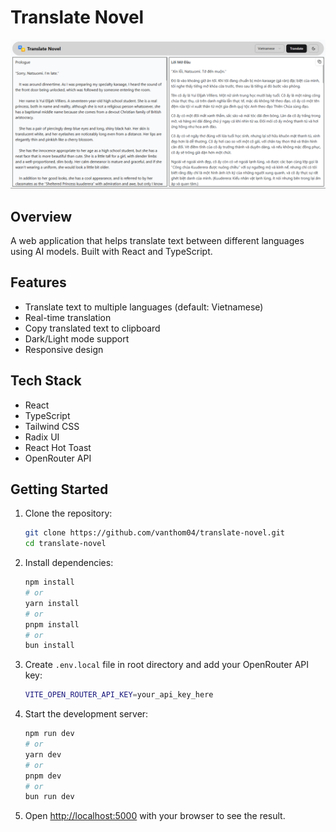 # Translate Novel

![Demo](./public/images/demo.png)

## Overview

A web application that helps translate text between different languages using AI models. Built with React and TypeScript.

## Features

- Translate text to multiple languages (default: Vietnamese)
- Real-time translation
- Copy translated text to clipboard
- Dark/Light mode support
- Responsive design

## Tech Stack

- React
- TypeScript
- Tailwind CSS
- Radix UI
- React Hot Toast
- OpenRouter API

## Getting Started

1. Clone the repository:

   ```bash
   git clone https://github.com/vanthom04/translate-novel.git
   cd translate-novel
   ```

2. Install dependencies:

   ```bash
   npm install
   # or
   yarn install
   # or
   pnpm install
   # or
   bun install
   ```

3. Create `.env.local` file in root directory and add your OpenRouter API key:

   ```bash
   VITE_OPEN_ROUTER_API_KEY=your_api_key_here
   ```

4. Start the development server:

   ```bash
   npm run dev
   # or
   yarn dev
   # or
   pnpm dev
   # or
   bun run dev
   ```

5. Open [http://localhost:5000](http://localhost:5000) with your browser to see the result.
